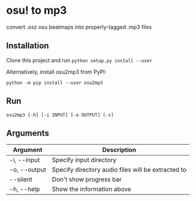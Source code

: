 # osu! to mp3

convert .osz osu beatmaps into properly-tagged .mp3 files

## Installation

Clone this project and run `python setup.py install --user`

Alternatively, install osu2mp3 from PyPI:

```
python -m pip install --user osu2mp3
```

## Run

`osu2mp3 [-h] [-i INPUT] [-o OUTPUT] [-s]`

## Arguments

| Argument     | Description                                        |
| ------------ | -------------------------------------------------- |
| -i, --input  | Specify input directory                            |
| -o, --output | Specify directory audio files will be extracted to |
| --silent     | Don't show progress bar                            |
| -h, --help   | Show the information above                         |
